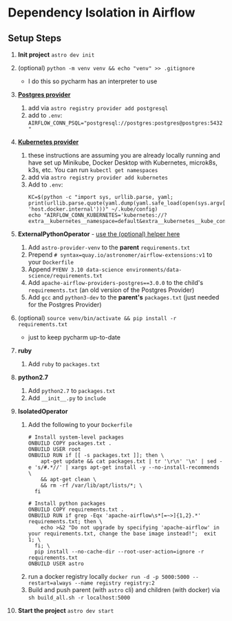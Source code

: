 # Dependency Isolation in Airflow
## Setup Steps
1) **Init project** `astro dev init`
2) (optional) `python -m venv venv && echo "venv" >> .gitignore`
   - I do this so pycharm has an interpreter to use

    [//]: # (3&#41; `astro registry provider add amazon` - adds the [Amazon provider]&#40;https://registry.astronomer.io/providers/apache-airflow-providers-amazon/versions/8.3.1/&#41;)
3) **[Postgres provider](https://registry.astronomer.io/providers/apache-airflow-providers-postgres)** 
   1) add via `astro registry provider add postgresql`
   2) add to `.env`: `AIRFLOW_CONN_PSQL="postgresql://postgres:postgres@postgres:5432"`
4) **[Kubernetes provider](https://registry.astronomer.io/providers/apache-airflow-providers-cncf-kubernetes)** 
   1) these instructions are assuming you are already locally running and have set up Minikube, Docker Desktop with Kubernetes, microk8s, k3s, etc. You can run `kubectl get namespaces`
   2) add via `astro registry provider add kubernetes`
   2) Add to `.env`:
       ```shell
       KC=$(python -c "import sys, urllib.parse, yaml; print(urllib.parse.quote(yaml.dump(yaml.safe_load(open(sys.argv[1]))).replace('127.0.0.1', 'host.docker.internal')))" ~/.kube/config)
       echo "AIRFLOW_CONN_KUBERNETES='kubernetes://?extra__kubernetes__namespace=default&extra__kubernetes__kube_config=$KC'"
       ```
5) **ExternalPythonOperator** - [use the (optional) helper here](https://github.com/astronomer/astro-provider-venv/)
   1) Add `astro-provider-venv` to the **parent** `requirements.txt`
   2) Prepend `# syntax=quay.io/astronomer/airflow-extensions:v1` to your `Dockerfile`
   3) Append `PYENV 3.10 data-science environments/data-science/requirements.txt`
   4) Add `apache-airflow-providers-postgres==3.0.0` to the child's `requirements.txt` (an old version of the Postgres Provider)
   5) Add `gcc` and `python3-dev` to the **parent's** `packages.txt` (just needed for the Postgres Provider)
6) (optional) `source venv/bin/activate && pip install -r requirements.txt` 
   - just to keep pycharm up-to-date
7) **ruby**
   1) Add `ruby` to `packages.txt`
8) **python2.7**
   1) Add `python2.7` to `packages.txt`
   2) Add `__init__.py` to `include`
9) **IsolatedOperator**
   1) Add the following to your `Dockerfile`
       ```
       # Install system-level packages
       ONBUILD COPY packages.txt .
       ONBUILD USER root
       ONBUILD RUN if [[ -s packages.txt ]]; then \
           apt-get update && cat packages.txt | tr '\r\n' '\n' | sed -e 's/#.*//' | xargs apt-get install -y --no-install-recommends \
           && apt-get clean \
           && rm -rf /var/lib/apt/lists/*; \
         fi

       # Install python packages
       ONBUILD COPY requirements.txt .
       ONBUILD RUN if grep -Eqx 'apache-airflow\s*[=~>]{1,2}.*' requirements.txt; then \
           echo >&2 "Do not upgrade by specifying 'apache-airflow' in your requirements.txt, change the base image instead!";  exit 1; \
         fi; \
         pip install --no-cache-dir --root-user-action=ignore -r requirements.txt
       ONBUILD USER astro
      ```
   2) run a docker registry locally `docker run -d -p 5000:5000 --restart=always --name registry registry:2`
   3) Build and push parent (with `astro` cli) and children (with docker) via `sh build_all.sh -r localhost:5000` 
10) **Start the project** `astro dev start` 
